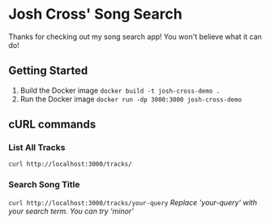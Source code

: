# Josh Cross' Song Search

Thanks for checking out my song search app! You won't believe what it can do!

## Getting Started
1. Build the Docker image
`docker build -t josh-cross-demo .`
2. Run the Docker image
`docker run -dp 3000:3000 josh-cross-demo`

## cURL commands
### List All Tracks
`curl http://localhost:3000/tracks/`

### Search Song Title
`curl http://localhost:3000/tracks/your-query`
*Replace 'your-query' with your search term. You can try 'minor'*